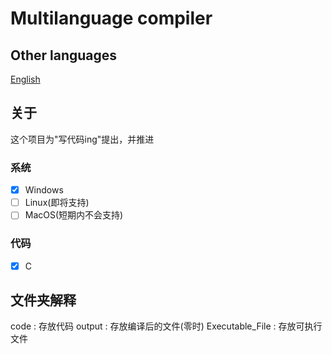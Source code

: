 # Multilanguage compiler
## Other languages
[English](https://github.com/21dyz21/MultilanguageCompiler/blob/main/README_en.md)
## 关于
这个项目为"写代码ing"提出，并推进
### 系统
* [x] Windows
* [ ] Linux(即将支持)
* [ ] MacOS(短期内不会支持)
### 代码
* [x] C
## 文件夹解释
code : 存放代码
output : 存放编译后的文件(零时)
Executable_File : 存放可执行文件 
